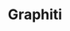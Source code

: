 ---
created: '2025-09-16T15:05:15.651575'
modified: '2025-09-17T15:35:16.623361'
ship_factor: 5
subtype: mcp-servers
tags: []
title: Graphiti
type: tool
version: 1
---